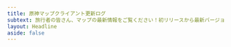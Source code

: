 ```yaml
---
title: 原神マップクライアント更新ログ
subtext: 旅行者の皆さん、マップの最新情報をご覧ください！初リリースから最新バージョンまで、空荧酒馆原神マップを最高の原神マップツールにするために努力してきました。皆さんのフィードバックとご支援に感謝します！❤️
layout: Headline
aside: false
---
```


<script setup lang="ts">
import ReleasePage from '~/components/release/ReleasePage.vue'
import data from '~/_data/windows-client.json'
</script>

<ReleasePage :data="data" />
